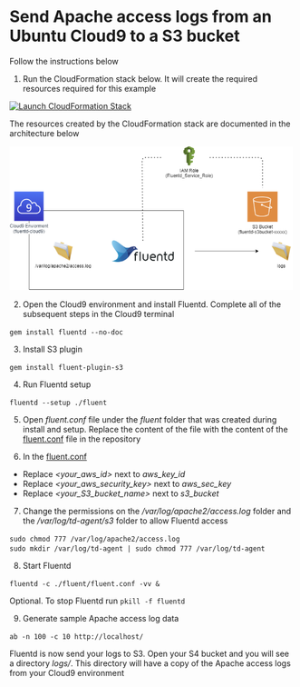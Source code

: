 # Send Apache access logs from an Ubuntu Cloud9 to a S3 bucket

Follow the instructions below

1. Run the CloudFormation stack below. It will create the required resources required for this example

[![Launch CloudFormation Stack](https://sharkech-public.s3.amazonaws.com/misc-public/cloudformation-launch-stack.png)](https://console.aws.amazon.com/cloudformation/home#/stacks/new?stackName=fluentd-demo&templateURL=https://sharkech-public.s3.amazonaws.com/misc-public/fluentd_cloud9.yml)

The resources created by the CloudFormation stack are documented in the architecture below

<img width="500" alt="Fluentd_cloud9_Architecture" src="https://github.com/ev2900/CloudFormation_Examples/blob/main/Architecture%20Diagrams%20for%20README/Fluentd_Cloud9_yml.png">

2. Open the Cloud9 environment and install Fluentd. Complete all of the subsequent steps in the Cloud9 terminal

```gem install fluentd --no-doc```

3. Install S3 plugin

```gem install fluent-plugin-s3```

4. Run Fluentd setup

```fluentd --setup ./fluent```

5. Open *fluent.conf* file under the *fluent* folder that was created during install and setup. Replace the content of the file with the content of the [fluent.conf](https://github.com/ev2900/Fluentd_Examples/blob/main/Cloud9_Apache_Logs_S3/fluent.conf) file in the repository

6. In the [fluent.conf](https://github.com/ev2900/Fluentd_Examples/blob/main/Cloud9_Apache_Logs_S3/fluent.conf)
- Replace *<your_aws_id>* next to *aws_key_id*
- Replace *<your_aws_security_key>* next to *aws_sec_key*
- Replace *<your_S3_bucket_name>* next to *s3_bucket* 

7. Change the permissions on the */var/log/apache2/access.log* folder and the */var/log/td-agent/s3* folder to allow Fluentd access

```sudo chmod 777 /var/log/apache2/access.log``` <br>
```sudo mkdir /var/log/td-agent | sudo chmod 777 /var/log/td-agent```

8. Start Fluentd

```fluentd -c ./fluent/fluent.conf -vv &```

Optional. To stop Fluentd run ```pkill -f fluentd```

9. Generate sample Apache access log data

```ab -n 100 -c 10 http://localhost/```

Fluentd is now send your logs to S3. Open your S4 bucket and you will see a directory *logs/*. This directory will have a copy of the Apache access logs from your Cloud9 environment
